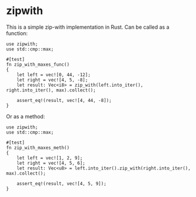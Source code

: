 # zipwith

This is a simple zip-with implementation in Rust. Can be called as a function:
```
use zipwith;
use std::cmp::max;

#[test]
fn zip_with_maxes_func() 
{
    let left = vec![0, 44, -12];
    let right = vec![4, 5, -8];
    let result: Vec<i8> = zip_with(left.into_iter(), right.into_iter(), max).collect();
    
    assert_eq!(result, vec![4, 44, -8]);
}
```
Or as a method:
```
use zipwith;
use std::cmp::max;

#[test]
fn zip_with_maxes_meth() 
{
    let left = vec![1, 2, 9];
    let right = vec![4, 5, 6];
    let result: Vec<u8> = left.into_iter().zip_with(right.into_iter(), max).collect();
    
    assert_eq!(result, vec![4, 5, 9]);
}
```